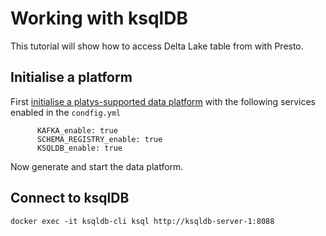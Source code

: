 # Working with ksqlDB

This tutorial will show how to access Delta Lake table from with Presto.

## Initialise a platform

First [initialise a platys-supported data platform](../../getting-started) with the following services enabled in the `condfig.yml`

```
      KAFKA_enable: true
      SCHEMA_REGISTRY_enable: true
      KSQLDB_enable: true
```

Now generate and start the data platform. 

## Connect to ksqlDB

```
docker exec -it ksqldb-cli ksql http://ksqldb-server-1:8088
```
